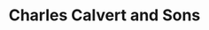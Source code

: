 ---
title: "Charles Calvert and Sons"
url: /great-yarmouth/charles-calvert-and-sons/
shop: Autowerkstatt
---